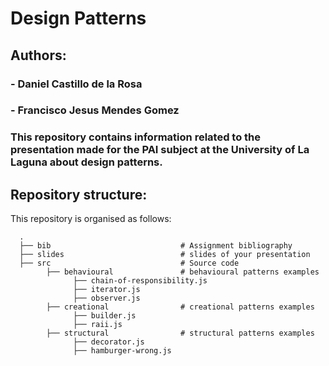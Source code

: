 # **Design Patterns** 
## Authors: 
### - **Daniel Castillo de la Rosa**
### - **Francisco Jesus Mendes Gomez**  

### This repository contains information related to the presentation made for the PAI subject at the University of La Laguna about design patterns.  

## Repository structure:

This repository is organised as follows:

      .
      ├── bib                             # Assignment bibliography
      ├── slides                          # slides of your presentation
      ├── src                             # Source code 
            ├── behavioural               # behavioural patterns examples
                  ├── chain-of-responsibility.js   
                  ├── iterator.js
                  ├── observer.js
            ├── creational                # creational patterns examples
                  ├── builder.js  
                  ├── raii.js
            ├── structural                # structural patterns examples
                  ├── decorator.js
                  ├── hamburger-wrong.js
